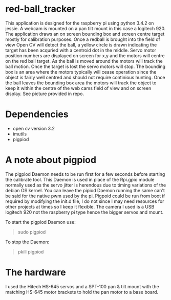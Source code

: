 # red-ball_tracker
This application is designed for the raspberry pi using python 3.4.2 on jessie. A webcam is mounted on a pan tilt mount in this case a logitech 920. The application draws an on screen bounding box and screen centre target mostly for calibration purposes. Once a redball is brought into the field of view Open CV will detect the ball, a yellow circle is drawn indicating the target has been acquried with a centroid dot in the middle. Servo motor position numbers are displayed on screen for x,y and the motors will centre on the red ball target. As the ball is moved around the motors will track the ball motion. Once the target is lost the servo motors will stop. The bounding box is an area where the motors typically will cease operation since the object is fairly well centred and should not require continious hunting. Once the ball leaves the bounding box area the motors will track the object to keep it within the centre of the web cams field of view and on screen display. See picture provided in repo.

# Dependencies
- open cv version 3.2
- imutils
- pigpiod

# A note about pigpiod
The pigpiod Daemon needs to be run first for a few seconds before starting the calibrate tool. This Daemon is used in place of the Rpi.gpio module normally used as the servo jitter is herendous due to timing variations of the debian OS kernel. You can leave the pipiod Daemon running the same can't be said for the native pwm used by the pi. Pigpoid could be run from boot if required by modifying the init.d file, I do not since I may need resources for other projects at times so I keep it flexible. The camera I used is a USB logitech 920 not the raspberry pi type hence the bigger servos and mount. 

To start the pigpiod Daemon use:
> sudo pigpiod

To stop the Daemon:
> pkill pigpiod

# The hardware
I used the Hitech HS-645 servos and a SPT-100 pan & tilt mount with the matching HS-645 motor brackets to hold the pan motor to a base board.
